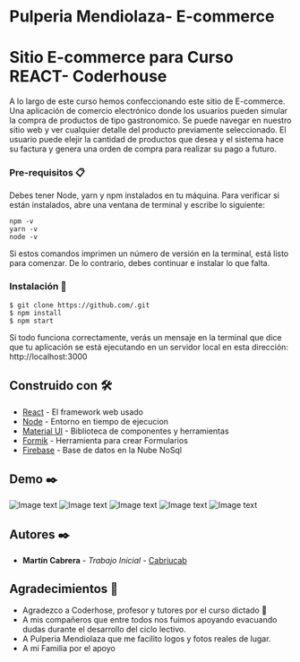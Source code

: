 # Pulperia Mendiolaza- E-commerce
# Sitio E-commerce para Curso REACT- Coderhouse

A lo largo de este curso hemos confeccionando este sitio de E-commerce.
Una aplicación de comercio electrónico donde los usuarios pueden simular la compra de productos de tipo gastronomico. 
Se puede navegar en nuestro sitio web y ver cualquier detalle del producto previamente seleccionado. 
El usuario puede elejir la cantidad de productos que desea y el sistema hace su factura y genera una orden de compra para realizar su pago a futuro.



### Pre-requisitos 📋

Debes tener Node, yarn y npm instalados en tu máquina. Para verificar si están instalados, abre una ventana de terminal y escribe lo siguiente:
```
npm -v
yarn -v
node -v
```

Si estos comandos imprimen un número de versión en la terminal, está listo para comenzar. De lo contrario, debes continuar e instalar lo que falta.

### Instalación 🔧
```
$ git clone https://github.com/.git
$ npm install
$ npm start

```
Si todo funciona correctamente, verás un mensaje en la terminal que dice que tu aplicación se está ejecutando en un servidor local en esta dirección: http://localhost:3000


## Construido con 🛠️


* [React](https://es.reactjs.org/) - El framework web usado
* [Node](https://nodejs.org/en/) - Entorno en tiempo de ejecucion
* [Material UI](https://mui.com/) - Biblioteca de componentes y herramientas
* [Formik](https://formik.org/) - Herramienta para crear Formularios
* [Firebase](https://firebase.google.com/) - Base de datos en la Nube NoSql



## Demo ✒️

![Image text](https://github.com/cabriucab/TrabajoFinal-Cabrera/blob/main/img1.jpg)
![Image text](https://github.com/cabriucab/TrabajoFinal-Cabrera/blob/main/img2.jpg)
![Image text](https://github.com/cabriucab/TrabajoFinal-Cabrera/blob/main/img3.jpg)
![Image text](https://github.com/cabriucab/TrabajoFinal-Cabrera/blob/main/img4.jpg)
![Image text](https://github.com/cabriucab/TrabajoFinal-Cabrera/blob/main/img5.jpg)



## Autores ✒️


* **Martín Cabrera** - *Trabajo Inicial* - [Cabriucab](https://github.com/cabriucab)

## Agradecimientos 🎁

* Agradezco a Coderhose, profesor y tutores por el curso dictado 📢
* A mis compañeros que entre todos nos fuimos apoyando evacuando dudas durante el desarrollo del ciclo lectivo.
* A Pulperia Mendiolaza que me facilito logos y fotos reales de lugar.
* A mi Familia por el apoyo




